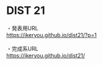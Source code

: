 # DIST 21

・発表用URL  
https://ikeryou.github.io/dist21/?p=1  
<br>
・完成系URL  
https://ikeryou.github.io/dist21/  
